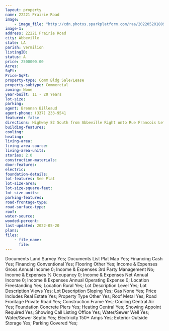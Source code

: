 ```yaml
---
layout: property
name: 22221 Prairie Road
image:
    - image_file: "http://cdn.photos.sparkplatform.com/raa/20220520180929226829000000.jpg"
image-1:
address: 22221 Prairie Road
city: Abbeville
state: LA
parish: Vermilion
listingID: 
status: A
price: 2500000.00
Acres: 
SqFt: 
Price-SqFt: 
property-type: Comm Bldg Sale/Lease
property-subtype: Commercial
zoning: None
year-built: 11 - 20 Years
lot-size: 
parking: 
agent: Brennan Billeaud
agent-phone: (337) 233-9541
featured: false
directions: Highway 82 South from Abbeville Right onto Rue Francois Left on Prairie Rd. continue to the end where the road becomes private and leads to the house and land.
building-features: 
cooling: 
heating: 
living-area: 
living-area-source: 
living-area-units: 
stories: 2.0
construction-materials: 
door-features: 
electric: 
foundation-details: 
lot-features: See Plat
lot-size-area: 
lot-size-square-feet: 
lot-size-units: 
parking-features: 
road-frontage-type: 
road-surface-type: 
roof: 
water-source: 
wooded-percent: 
last-updated: 2022-05-20
plans: 
files:
    - file_name:
      file:
---
```

Documents	Land Survey	Yes;
Documents List	Plat Map	Yes;
Financing	Cash	Yes;
Financing	Conventional	Yes;
Flooring	Other	Yes;
Income & Expenses	Gross Annual Income	0;
Income & Expenses	3rd Party Management	No;
Income & Expenses	% Occupancy	0;
Income & Expenses	Net Annual Income	0;
Income & Expenses	Annual Operating Expense	0;
Location	Freestanding	Yes;
Location	Rural	Yes;
Lot Description	Level	Yes;
Lot Description	Views	Yes;
Lot Description	Sloping	Yes;
Gas	None	Yes;
Price Includes	Real Estate	Yes;
Property Type	Other	Yes;
Roof	Metal	Yes;
Road Frontage	Private Road	Yes;
Construction	Frame	Yes;
Cooling	Central Air	Yes;
Foundation	Concrete Piers	Yes;
Heating	Central	Yes;
Showing	Appoint Required	Yes;
Showing	Call Listing Office	Yes;
Water/Sewer	Well	Yes;
Water/Sewer	Septic	Yes;
Electricity	150+ Amps	Yes;
Exterior	Outside Storage	Yes;
Parking	Covered	Yes;

